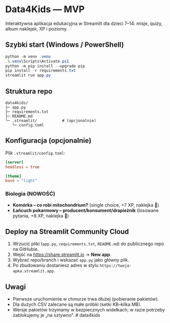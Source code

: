 # Data4Kids — MVP

Interaktywna aplikacja edukacyjna w Streamlit dla dzieci 7–14: misje, quizy, album naklejek, XP i poziomy.

## Szybki start (Windows / PowerShell)

```powershell
python -m venv .venv
.\.venv\Scripts\Activate.ps1
python -m pip install --upgrade pip
pip install -r requirements.txt
streamlit run app.py
```

## Struktura repo
```
data4kids/
├─ app.py
├─ requirements.txt
├─ README.md
└─ .streamlit/           # (opcjonalnie)
   └─ config.toml
```

## Konfiguracja (opcjonalnie)
Plik `.streamlit/config.toml`:
```toml
[server]
headless = true

[theme]
base = "light"
```
### Biologia (NOWOŚĆ)
- **Komórka – co robi mitochondrium?** (single choice, +7 XP, naklejka 🧬)
- **Łańcuch pokarmowy – producent/konsument/drapieżnik** (losowane pytania, +8 XP, naklejka 🧬)


## Deploy na Streamlit Community Cloud
1. Wrzucić pliki (`app.py`, `requirements.txt`, `README.md`) do publicznego repo na GitHubie.
2. Wejść na https://share.streamlit.io → **New app**.
3. Wybrać repo/branch i wskazać `app.py` jako główny plik.
4. Po zbudowaniu dostaniesz adres w stylu `https://twoja-apka.streamlit.app`.

## Uwagi
- Pierwsze uruchomienie w chmurze trwa dłużej (pobieranie pakietów).
- Dla dużych CSV zalecane są małe próbki (setki KB–kilka MB).
- Wersje pakietów trzymamy w bezpiecznych widełkach; w razie potrzeby zablokujemy je „na sztywno”.
#   d a t a 4 k i d s 
 
 
